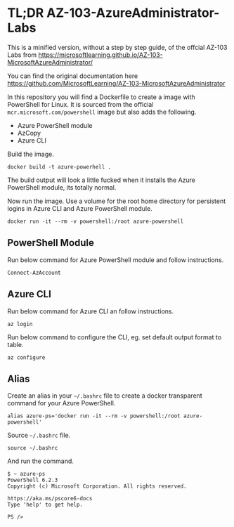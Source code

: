 # TL;DR AZ-103-AzureAdministrator-Labs
This is a minified version, without a step by step guide, of the offcial AZ-103 Labs from https://microsoftlearning.github.io/AZ-103-MicrosoftAzureAdministrator/

You can find the original documentation here https://github.com/MicrosoftLearning/AZ-103-MicrosoftAzureAdministrator

In this repository you will find a Dockerfile to create a image with PowerShell for Linux. It is sourced from the official `mcr.microsoft.com/powershell` image but also adds the following.
- Azure PowerShell module
- AzCopy
- Azure CLI

Build the image.
```
docker build -t azure-powerhell .
```

The build output will look a little fucked when it installs the Azure PowerShell module, its totally normal.

Now run the image. Use a volume for the root home directory for persistent logins in Azure CLI and Azure PowerShell module.
```
docker run -it --rm -v powershell:/root azure-powershell
```

## PowerShell Module
Run below command for Azure PowerShell module and follow instructions.
```
Connect-AzAccount
```

## Azure CLI
Run below command for Azure CLI an follow instructions.
```
az login
```

Run below command to configure the CLI, eg. set default output format to table.
```
az configure
```

## Alias
Create an alias in your `~/.bashrc` file to create a docker transparent command for your Azure PowerShell.
```
alias azure-ps='docker run -it --rm -v powershell:/root azure-powershell'
```

Source `~/.bashrc` file.
```
source ~/.bashrc
```

And run the command.
```
$ ~ azure-ps
PowerShell 6.2.3
Copyright (c) Microsoft Corporation. All rights reserved.

https://aka.ms/pscore6-docs
Type 'help' to get help.

PS /> 
```